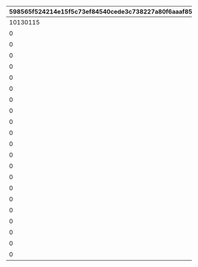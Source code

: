 |598565f524214e15f5c73ef84540cede3c738227a80f6aaaf85b1bd5c9697f16|80fbf0796cafdcb48ca192fda150eb75179bb7501e6d6380c0783ce1e2b4321a|129be0271df7e47d977a5a9f9db68dd81c81fa2547355171f20de7d2fd1456fa|d30fbac0b3401f74966447423306f9cc56f2529ddfb938788877126ef20a80ea|630b3b71002fa54b510cc88a0b0f9dbcbdbe090fc38a4e5ed2e4b3aad52a3a61|09f8a7021cb0be608e8539aa5f9b80c2811b48859e33ca7769e4724ae2847500|7450bab3d23b3717ce6c888a96e3a33a089eea506ca2b796e33c87fbd9ced447|aabbbee7d1ac2a974f3d2f50dc483d296c078264e00a765f0cfa05b10d423e01|f4c7252aeb09d2fbd017edf079ebd97a752e4799779ccec79dc01eda40603dde|e63662a4c782e1fd29dc9c169eb43f8e0c12ddfb885fc2b02582a7153611c920|67d4e68baf8609e74fe9978afa7742d4ad545e63f95f36fa2f21c4c06aa13427|29656d5f7e89f562474136d061522b5625e52916c8f402951b1e875400e7ecd5|73eaaed1d947441a8e2931ea25cde6f19d8ab7654b75de136ea37f6814973136|
| --- | --- | --- | --- | --- | --- | --- | --- | --- | --- | --- | --- | --- |
|10130115|2023/10/31 12:00:00|1枚目の写真|0|0|0|1|0|0|1|10130|10130011|1013001|
|0|2023/10/31 12:00:00|1番目のメッセージ|10130011|20|8|2|0|91002|1|10130|10130012|0|
|0|2023/11/03 5:00:00|立派な冒険者めざして|0|20|8|3|11001276|91002|8|10130|10130013|0|
|0|2023/11/01 5:00:00|2枚目の写真|10130011|0|0|1|0|0|2|10130|10130021|0|
|0|2023/10/31 12:00:00|2番目のメッセージ|10130011|20|8|2|0|91002|1|10130|10130022|0|
|0|2023/11/01 5:00:00|3枚目の写真|10130021|0|0|1|0|0|3|10130|10130031|0|
|0|2023/11/01 5:00:00|3番目のメッセージ|10130021|20|8|2|0|91002|2|10130|10130032|0|
|0|2023/11/02 5:00:00|4枚目の写真|10130031|0|0|1|0|0|4|10130|10130041|0|
|0|2023/11/01 5:00:00|4番目のメッセージ|10130021|20|8|2|0|91002|2|10130|10130042|0|
|0|2023/11/02 5:00:00|5枚目の写真|10130041|0|0|1|0|0|5|10130|10130051|0|
|0|2023/11/01 5:00:00|5番目のメッセージ|10130031|20|8|2|0|91002|3|10130|10130052|0|
|0|2023/11/03 5:00:00|6枚目の写真|10130051|0|0|1|0|0|6|10130|10130061|0|
|0|2023/11/01 5:00:00|6番目のメッセージ|10130031|20|8|2|0|91002|3|10130|10130062|0|
|0|2023/11/03 5:00:00|7枚目の写真|10130061|0|0|1|0|0|7|10130|10130071|0|
|0|2023/11/02 5:00:00|7番目のメッセージ|10130041|20|8|2|0|91002|4|10130|10130072|0|
|0|2023/11/02 5:00:00|8番目のメッセージ|10130041|20|8|2|0|91002|4|10130|10130082|0|
|0|2023/11/02 5:00:00|9番目のメッセージ|10130051|20|8|2|0|91002|5|10130|10130092|0|
|0|2023/11/02 5:00:00|10番目のメッセージ|10130051|20|8|2|0|91002|5|10130|10130102|0|
|0|2023/11/03 5:00:00|11番目のメッセージ|10130061|20|8|2|0|91002|6|10130|10130112|0|
|0|2023/11/03 5:00:00|12番目のメッセージ|10130061|20|8|2|0|91002|6|10130|10130122|0|
|0|2023/11/03 5:00:00|13番目のメッセージ|10130071|20|8|2|0|91002|7|10130|10130132|0|
|0|2023/11/03 5:00:00|14番目のメッセージ|10130071|20|8|2|0|91002|7|10130|10130142|0|
